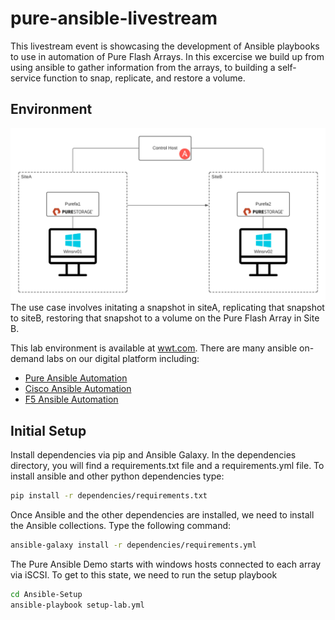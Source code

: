 # pure-ansible-livestream
This livestream event is showcasing the development of Ansible playbooks to use in automation of Pure Flash Arrays. In this excercise we build up from using ansible to gather information from the arrays, to building a self-service function to snap, replicate, and restore a volume.

## Environment
![Image of Lab Environment](images/env_diagram.png)
The use case involves initating a snapshot in siteA, replicating that snapshot to siteB, restoring that snapshot to a volume on the Pure Flash Array in Site B.

This lab environment is available at [wwt.com](https://wwt.com). There are many ansible on-demand labs on our digital platform including:

- [Pure Ansible Automation](https://www.wwt.com/lab/pure-ansible-automation-lab)
- [Cisco Ansible Automation](https://www.wwt.com/lab/cisco-ansible-automation-training-lab)
- [F5 Ansible Automation](https://www.wwt.com/lab/f5-ansible-automation-training-lab)

## Initial Setup
Install dependencies via pip and Ansible Galaxy.
In the dependencies directory, you will find a requirements.txt file and a requirements.yml file. To install ansible and other python dependencies type:

```bash
pip install -r dependencies/requirements.txt
```

Once Ansible and the other dependencies are installed, we need to install the Ansible collections. Type the following command:

```bash
ansible-galaxy install -r dependencies/requirements.yml
```

The Pure Ansible Demo starts with windows hosts connected to each array via iSCSI. To get to this state, we need to run the setup playbook
```bash
cd Ansible-Setup
ansible-playbook setup-lab.yml
```